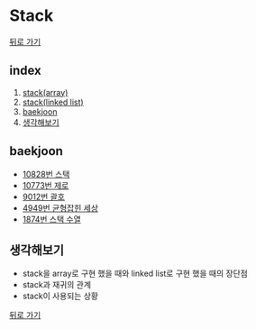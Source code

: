# Stack

[뒤로 가기](https://github.com/nadarm/42-algorithm)

## index
1. [stack(array)](./stack_array)
1. [stack(linked list)](./stack_linked_list)
1. [baekjoon](#baekjoon)
1. [생각해보기](#생각해보기)

## baekjoon
- [10828번 스택](https://www.acmicpc.net/problem/10828)
- [10773번 제로](https://www.acmicpc.net/problem/10773)
- [9012번 괄호](https://www.acmicpc.net/problem/9012)
- [4949번 균형잡힌 세상](https://www.acmicpc.net/problem/4949)
- [1874번 스택 수열](https://www.acmicpc.net/problem/1874)

## 생각해보기
- stack을 array로 구현 했을 때와 linked list로 구현 했을 때의 장단점
- stack과 재귀의 관계
- stack이 사용되는 상황


[뒤로 가기](https://github.com/nadarm/42-algorithm)
